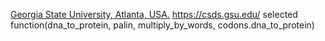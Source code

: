 [Georgia State University, Atlanta, USA.](https://catalogs.gsu.edu/preview_entity.php?catoid=4&ent_oid=231&returnto=562) https://csds.gsu.edu/
selected function(dna_to_protein, palin, multiply_by_words, codons.dna_to_protein)
